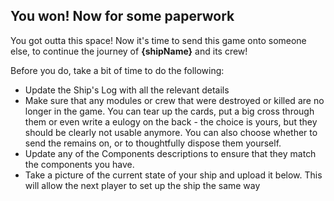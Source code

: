 ## You won! Now for some paperwork

You got outta this space! Now it's time to send this game onto someone else, to continue the journey of __{shipName}__ and its crew!

Before you do, take a bit of time to do the following:
* Update the Ship's Log with all the relevant details
* Make sure that any modules or crew that were destroyed or killed are no longer in the game. You can tear up the cards, put a big cross through them or even write a eulogy on the back - the choice is yours, but they should be clearly not usable anymore. You can also choose whether to send the remains on, or to thoughtfully dispose them yourself.
* Update any of the Components descriptions to ensure that they match the components you have.
* Take a picture of the current state of your ship and upload it below. This will allow the next player to set up the ship the same way
